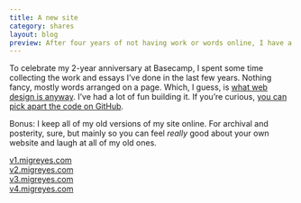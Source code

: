 ```yaml
---
title: A new site
category: shares
layout: blog
preview: After four years of not having work or words online, I have a place on the web to call home again
---
```


To celebrate my 2-year anniversary at Basecamp, I spent some time collecting the work and essays I’ve done in the last few years. Nothing fancy, mostly words arranged on a page. Which, I guess, is [what web design is anyway](http://ia.net/blog/the-web-is-all-about-typography-period/). I’ve had a lot of fun building it. If you’re curious, [you can pick apart the code on GitHub](https://github.com/migreyes/migreyes).


Bonus: I keep all of my old versions of my site online. For archival and posterity, sure, but mainly so you can feel *really* good about your own website and laugh at all of my old ones.

[v1.migreyes.com](http://v1.migreyes.com)  
[v2.migreyes.com](http://v2.migreyes.com)  
[v3.migreyes.com](http://v3.migreyes.com)  
[v4.migreyes.com](http://v4.migreyes.com)  
